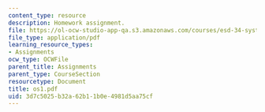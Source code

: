 ```yaml
---
content_type: resource
description: Homework assignment.
file: https://ol-ocw-studio-app-qa.s3.amazonaws.com/courses/esd-34-system-architecture-january-iap-2007/3d7c5025b32a62b11b0e4981d5aa75cf_os1.pdf
file_type: application/pdf
learning_resource_types:
- Assignments
ocw_type: OCWFile
parent_title: Assignments
parent_type: CourseSection
resourcetype: Document
title: os1.pdf
uid: 3d7c5025-b32a-62b1-1b0e-4981d5aa75cf
---
```

